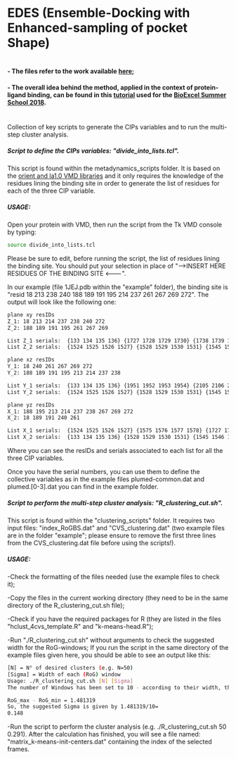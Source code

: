 # EDES (Ensemble-Docking with Enhanced-sampling of pocket Shape)
#
#### - The files refer to the work available [here](https://www.biorxiv.org/content/early/2018/10/03/434092);
#### - The overall idea behind the method, applied in the context of protein-ligand binding, can be found in this [tutorial](http://www.bonvinlab.org/education/biomolecular-simulations-2018/Metadynamics_tutorial/) used for the [BioExcel Summer School 2018](https://bioexcel.eu/services/training/summerschool2018/).
#
Collection of key scripts to generate the CIPs variables and to run the multi-step cluster analysis.

##### Script to define the CIPs variables: "divide_into_lists.tcl".
This script is found within the metadynamics_scripts folder. It is based on the [orient and la1.0 VMD libraries](https://www.ks.uiuc.edu/Research/vmd/script_library/scripts/orient/) and it only requires the knowledge of the residues lining the binding site in order to generate the list of residues for each of the three CIP variable.
##### USAGE:
Open your protein with VMD, then run the script from the Tk VMD console by typing:
```sh
source divide_into_lists.tcl
```
Please be sure to edit, before running the script, the list of residues lining the binding site.
You should put your selection in place of "-->INSERT HERE RESIDUES OF THE BINDING SITE <---".


In our example (file 1JEJ.pdb within the "example" folder), the binding site is "resid 18 213 238 240 188 189 191 195 214 237 261 267 269 272". The output will look like the following one:

```sh
plane xy resIDs
Z_1: 18 213 214 237 238 240 272
Z_2: 188 189 191 195 261 267 269

List Z_1 serials:  {133 134 135 136} {1727 1728 1729 1730} {1738 1739 1740 1741} {1927 1928 1929 1930} {1936 1937 1938 1939} {1951 1952 1953 1954} {2207 2208 2209 2210}
List Z_2 serials:  {1524 1525 1526 1527} {1528 1529 1530 1531} {1545 1546 1547 1548} {1575 1576 1577 1578} {2105 2106 2107 2108} {2160 2161 2162 2163} {2175 2176 2177 2178}

plane xz resIDs
Y_1: 18 240 261 267 269 272
Y_2: 188 189 191 195 213 214 237 238

List Y_1 serials:  {133 134 135 136} {1951 1952 1953 1954} {2105 2106 2107 2108} {2160 2161 2162 2163} {2175 2176 2177 2178} {2207 2208 2209 2210}
List Y_2 serials:  {1524 1525 1526 1527} {1528 1529 1530 1531} {1545 1546 1547 1548} {1575 1576 1577 1578} {1727 1728 1729 1730} {1738 1739 1740 1741} {1927 1928 1929 1930} {1936 1937 1938 1939}

plane yz resIDs
X_1: 188 195 213 214 237 238 267 269 272
X_2: 18 189 191 240 261

List X_1 serials:  {1524 1525 1526 1527} {1575 1576 1577 1578} {1727 1728 1729 1730} {1738 1739 1740 1741} {1927 1928 1929 1930} {1936 1937 1938 1939} {2160 2161 2162 2163} {2175 2176 2177 2178} {2207 2208 2209 2210}
List X_2 serials:  {133 134 135 136} {1528 1529 1530 1531} {1545 1546 1547 1548} {1951 1952 1953 1954} {2105 2106 2107 2108}
```

Where you can see the resIDs and serials associated to each list for all the three CIP variables.

Once you have the serial numbers, you can use them to define the collective variables as in the example files plumed-common.dat and plumed.[0-3].dat you can find in the example folder.

##### Script to perform the multi-step cluster analysis: "R_clustering_cut.sh".
This script is found within the "clustering_scripts" folder.
  It requires two input files: "index_RoGBS.dat" and "CVS_clustering.dat" (two example files are in the folder "example"; please ensure to remove the first three lines from the CVS_clustering.dat file before using the scripts!).

##### USAGE:
-Check the formatting of the files needed (use the example files to check it);

-Copy the files in the current working directory (they need to be in the same directory of the R_clustering_cut.sh file);

-Check if you have the required packages for R (they are listed in the files "hclust_4cvs_template.R" and "k-means-head.R");

-Run "./R_clustering_cut.sh" without arguments to check the suggested width for the RoG-windows;
If you run the script in the same directory of the example files given here, you should be able to see an output like this:

```sh
[N] = N° of desired clusters (e.g. N=50)
[Sigma] = Width of each (RoG) window
Usage: ./R_clustering_cut.sh [N] [Sigma]
The number of Windows has been set to 10 - according to their width, the number of structures contained into each window will be different!

RoG_max - RoG_min = 1.481319
So, the suggested Sigma is given by 1.481319/10=
0.148
```

-Run the script to perform the cluster analysis (e.g. ./R_clustering_cut.sh 50 0.291).
After the calculation has finished, you will see a file named: "matrix_k-means-init-centers.dat" containing the index of the selected frames.


